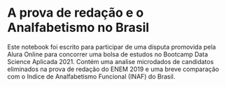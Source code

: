 # A prova de redação e o Analfabetismo no Brasil

Este notebook foi escrito para participar de uma disputa promovida pela Alura Online para concorrer uma bolsa de estudos no Bootcamp Data Science Aplicada 2021. Contém uma analise microdados de candidatos eliminados na prova de redação do ENEM  2019 e uma breve comparação com o Indice de Analfabetismo Funcional (INAF) do Brasil.
